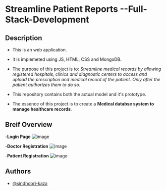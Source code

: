 # Streamline Patient Reports --Full-Stack-Development
## Description
- This is an web application.
- It is implemeted using JS, HTML, CSS and MongoDB.

- The purpose of this project is to: *Streamline medical records by allowing registered hospitals, clinics and diagnostic centers to access and upload the prescription and medical record of the patient. Only after the patient authorizes them to do so.*

- This repository contains both the actual model and it's prototype.
- The essence of this project is to create a **Medical databse system to manage healthcare records**.

## Breif Overview
-**Login Page**
![image](https://user-images.githubusercontent.com/84836309/228745132-028116ab-429d-4722-a770-5cf662e06844.png)

-**Doctor Registration**
![image](https://user-images.githubusercontent.com/84836309/228745178-eecc2345-2b12-4732-bf75-5aca3e7a676c.png)

-**Patient Registration**
![image](https://user-images.githubusercontent.com/84836309/228745397-765d12e1-950b-4150-910f-4bcb2368dce6.png)

## Authors

- [@sindhoori-kaza](https://github.com/VsinK14)
